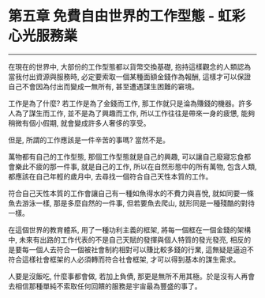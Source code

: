 # 第五章 免費自由世界的工作型態 - 虹彩心光服務業

---

在現在的世界中, 大部份的工作型態都以貨幣交換基礎, 抱持這樣觀念的人類認為當我付出資源與服務時, 必定要索取一個某種面額金錢作為報酬, 這樣才可以保證自己不會因為付出而變成一無所有,  甚至遭遇謀生困難的窘境。

工作是為了什麼? 若工作是為了金錢而工作, 那工作就只是淪為賺錢的機器。許多人為了謀生而工作, 並不是為了興趣而工作, 所以工作往往是帶來一身的疲憊, 能夠稍微有個小假期, 就會變成許多人奢侈的享受。

但是, 所謂的工作應該是一件辛苦的事嗎? 當然不是。

萬物都有自己的工作型態, 那個工作型態就是自己的興趣, 可以讓自己廢寢忘食都會樂此不疲的那一件事, 就是自己的工作, 所以在自然形態中的所有萬物, 包含人類, 都應該在自己年輕的歲月中, 去尋找一個符合自己天性本質的工作。

符合自己天性本質的工作會讓自己有一種如魚得水的不費力與喜悅, 就如同要一條魚去游泳一樣, 那是多麼自然的一件事, 但若要魚去爬山, 就形同是一種殘酷的對待一樣。

在這個世界的教育體系, 用了一種功利主義的框架, 將每一個框在一個金錢的架構中, 未來有出路的工作代表的不是自己天賦的發揮與個人特質的發光發亮, 相反的是要每一個人去符合一個被社會制約相對可以賺比較多錢的行業, 這無疑是逼迫不符合這樣社會框架的人必須轉而符合社會框架, 才可以得到基本的謀生需求。

人要是沒飯吃, 什麼事都會做, 若加上負債, 那更是無所不用其極。於是沒有人再會去相信那種單純不索取任何回饋的服務是宇宙最為豐盛的事了。



